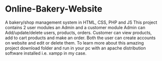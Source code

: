 # Online-Bakery-Website
A bakery/shop management system in HTML, CSS, PHP and JS
This project contains 2 user modules an Admin and a customer module
Admin can Add/update/delete users, products, orders.
Customer can view products, add to cart products and make an order.
Both the user can create accounts on website and edit or delete them.
To learn more about this amazing project download folder and run in your pc with an apache distribution software installed i.e. xampp in my case.
